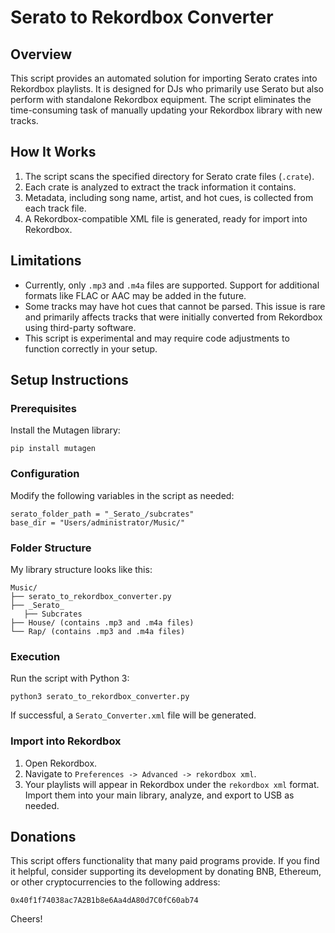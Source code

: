 # Serato to Rekordbox Converter

## Overview

This script provides an automated solution for importing Serato crates into Rekordbox playlists. It is designed for DJs who primarily use Serato but also perform with standalone Rekordbox equipment. The script eliminates the time-consuming task of manually updating your Rekordbox library with new tracks.

## How It Works

1. The script scans the specified directory for Serato crate files (`.crate`).
2. Each crate is analyzed to extract the track information it contains.
3. Metadata, including song name, artist, and hot cues, is collected from each track file.
4. A Rekordbox-compatible XML file is generated, ready for import into Rekordbox.

## Limitations

- Currently, only `.mp3` and `.m4a` files are supported. Support for additional formats like FLAC or AAC may be added in the future.
- Some tracks may have hot cues that cannot be parsed. This issue is rare and primarily affects tracks that were initially converted from Rekordbox using third-party software.
- This script is experimental and may require code adjustments to function correctly in your setup.

## Setup Instructions

### Prerequisites

Install the Mutagen library:

```pip install mutagen```

### Configuration

Modify the following variables in the script as needed:

```
serato_folder_path = "_Serato_/subcrates"
base_dir = "Users/administrator/Music/"
```

### Folder Structure

My library structure looks like this:

```
Music/
├── serato_to_rekordbox_converter.py
├── _Serato_
   ├── Subcrates
├── House/ (contains .mp3 and .m4a files)
└── Rap/ (contains .mp3 and .m4a files)
```

### Execution

Run the script with Python 3:

```python3 serato_to_rekordbox_converter.py```

If successful, a `Serato_Converter.xml` file will be generated.

### Import into Rekordbox

1. Open Rekordbox.
2. Navigate to `Preferences -> Advanced -> rekordbox xml`.
3. Your playlists will appear in Rekordbox under the `rekordbox xml` format. Import them into your main library, analyze, and export to USB as needed.

## Donations

This script offers functionality that many paid programs provide. If you find it helpful, consider supporting its development by donating BNB, Ethereum, or other cryptocurrencies to the following address:

```0x40f1f74038ac7A2B1b8e6Aa4dA80d7C0fC60ab74```

Cheers!




